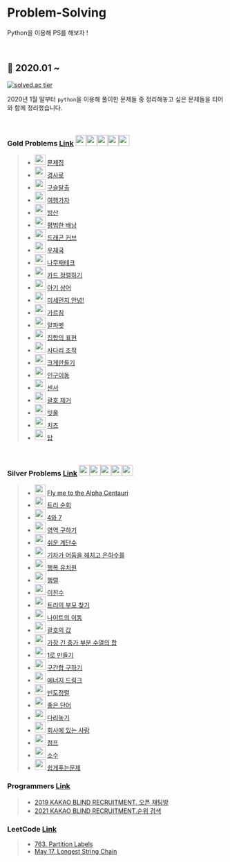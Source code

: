 # Problem-Solving

Python을 이용해 PS를 해보자 !

<br>

## :calendar: 2020.01 ~

[![solved.ac tier](http://mazassumnida.wtf/api/generate_badge?boj=c2hot)](https://solved.ac/c2hot)

2020년 1월 말부터 `python`을 이용해 풀이한 문제들 중 정리해놓고 싶은 문제들을 티어와 함께 정리했습니다.

<br>

### Gold Problems [<ins>Link</ins>](problems/gold) <img height="25px" width="25px=" src="https://static.solved.ac/tier_small/15.svg"/><img height="25px" width="25px=" src="https://static.solved.ac/tier_small/14.svg"/><img height="25px" width="25px=" src="https://static.solved.ac/tier_small/13.svg"/><img height="25px" width="25px=" src="https://static.solved.ac/tier_small/12.svg"/><img height="25px" width="25px=" src="https://static.solved.ac/tier_small/11.svg"/>

> - <img height="24px" width="25px=" src="https://static.solved.ac/tier_small/14.svg"/> [문제집](https://www.acmicpc.net/problem/1766)
> - <img height="25px" width="25px=" src="https://static.solved.ac/tier_small/13.svg"/> [경사로](https://www.acmicpc.net/problem/14890)
> - <img height="25px" width="25px=" src="https://static.solved.ac/tier_small/13.svg"/> [구슬탈출](https://www.acmicpc.net/problem/13459)
> - <img height="25px" width="25px=" src="https://static.solved.ac/tier_small/12.svg"/> [여행가자 ](https://www.acmicpc.net/problem/1976)
> - <img height="25px" width="25px=" src="https://static.solved.ac/tier_small/12.svg"/> [빙산](https://www.acmicpc.net/problem/2573)
> - <img height="25px" width="25px=" src="https://static.solved.ac/tier_small/12.svg"/> [평범한 배낭](https://www.acmicpc.net/problem/12865)
> - <img height="25px" width="25px=" src="https://static.solved.ac/tier_small/12.svg"/> [드래곤 커브](https://www.acmicpc.net/problem/15685)
> - <img height="25px" width="25px=" src="https://static.solved.ac/tier_small/12.svg"/> [우체국](https://www.acmicpc.net/problem/2285)
> - <img height="25px" width="25px=" src="https://static.solved.ac/tier_small/12.svg"/> [나무재테크](https://www.acmicpc.net/problem/16235)
> - <img height="25px" width="25px=" src="https://static.solved.ac/tier_small/12.svg"/> [카드 정렬하기](https://www.acmicpc.net/problem/1715)
> - <img height="25px" width="25px=" src="https://static.solved.ac/tier_small/12.svg"/> [아기 상어](https://www.acmicpc.net/problem/16236)
> - <img height="25px" width="25px=" src="https://static.solved.ac/tier_small/12.svg"/> [미세먼지 안녕!](https://www.acmicpc.net/problem/17144)
> - <img height="25px" width="25px=" src="https://static.solved.ac/tier_small/12.svg"/> [가르침](https://www.acmicpc.net/problem/1062)
> - <img height="25px" width="25px=" src="https://static.solved.ac/tier_small/12.svg"/> [알파벳](https://www.acmicpc.net/problem/1987)
> - <img height="25px" width="25px=" src="https://static.solved.ac/tier_small/11.svg"/> [집합의 표현](https://www.acmicpc.net/problem/1717)
> - <img height="25px" width="25px=" src="https://static.solved.ac/tier_small/11.svg"/> [사다리 조작](https://www.acmicpc.net/problem/15684)
> - <img height="25px" width="25px=" src="https://static.solved.ac/tier_small/11.svg"/> [크게만들기](https://www.acmicpc.net/problem/2812)
> - <img height="25px" width="25px=" src="https://static.solved.ac/tier_small/11.svg"/> [인구이동](https://www.acmicpc.net/problem/16234)
> - <img height="25px" width="25px=" src="https://static.solved.ac/tier_small/11.svg"/> [센서](https://www.acmicpc.net/problem/2212)
> - <img height="25px" width="25px=" src="https://static.solved.ac/tier_small/11.svg"/> [괄호 제거](https://www.acmicpc.net/problem/2800)
> - <img height="25px" width="25px=" src="https://static.solved.ac/tier_small/11.svg"/> [빗물](https://www.acmicpc.net/problem/14719)
> - <img height="25px" width="25px=" src="https://static.solved.ac/tier_small/11.svg"/> [치즈](https://www.acmicpc.net/problem/2636)
> - <img height="25px" width="25px=" src="https://static.solved.ac/tier_small/11.svg"/> [탑](https://www.acmicpc.net/problem/2493)

<br>

### Silver Problems [<ins>Link</ins>](problems/silver) <img height="25px" width="25px=" src="https://static.solved.ac/tier_small/10.svg"/><img height="25px" width="25px=" src="https://static.solved.ac/tier_small/9.svg"/><img height="25px" width="25px=" src="https://static.solved.ac/tier_small/8.svg"/><img height="25px" width="25px=" src="https://static.solved.ac/tier_small/7.svg"/><img height="25px" width="25px=" src="https://static.solved.ac/tier_small/6.svg"/>

> - <img height="25px" width="25px=" src="https://static.solved.ac/tier_small/10.svg"/> [Fly me to the Alpha Centauri](https://www.acmicpc.net/problem/1011)
> - <img height="25px" width="25px=" src="https://static.solved.ac/tier_small/10.svg"/> [트리 순회](https://www.acmicpc.net/problem/1991)
> - <img height="25px" width="25px=" src="https://static.solved.ac/tier_small/10.svg"/> [4와 7](https://www.acmicpc.net/problem/2877)
> - <img height="25px" width="25px=" src="https://static.solved.ac/tier_small/10.svg"/> [영역 구하기](https://www.acmicpc.net/problem/2583)
> - <img height="25px" width="25px=" src="https://static.solved.ac/tier_small/10.svg"/> [쉬운 계단수](https://www.acmicpc.net/problem/10844)
> - <img height="25px" width="25px=" src="https://static.solved.ac/tier_small/10.svg"/> [기차가 어둠을 헤치고 은하수를](https://www.acmicpc.net/problem/15787)
> - <img height="25px" width="25px=" src="https://static.solved.ac/tier_small/9.svg"/> [행복 유치원](https://www.acmicpc.net/problem/13164)
> - <img height="25px" width="25px=" src="https://static.solved.ac/tier_small/9.svg"/> [행렬](https://www.acmicpc.net/problem/1080)
> - <img height="25px" width="25px=" src="https://static.solved.ac/tier_small/9.svg"/> [이친수](https://www.acmicpc.net/problem/2193)
> - <img height="25px" width="25px=" src="https://static.solved.ac/tier_small/9.svg"/> [트리의 부모 찾기](https://www.acmicpc.net/problem/11725)
> - <img height="25px" width="25px=" src="https://static.solved.ac/tier_small/9.svg"/> [나이트의 이동](https://www.acmicpc.net/problem/7562)
> - <img height="25px" width="25px=" src="https://static.solved.ac/tier_small/9.svg"/> [괄호의 값](https://www.acmicpc.net/problem/2504)
> - <img height="25px" width="25px=" src="https://static.solved.ac/tier_small/9.svg"/> [가장 긴 증가 부분 수열의 합](https://www.acmicpc.net/problem/11055)
> - <img height="25px" width="25px=" src="https://static.solved.ac/tier_small/8.svg"/> [1로 만들기](https://www.acmicpc.net/problem/1463)
> - <img height="25px" width="25px=" src="https://static.solved.ac/tier_small/8.svg"/> [구간합 구하기](https://www.acmicpc.net/problem/2042)
> - <img height="25px" width="25px=" src="https://static.solved.ac/tier_small/8.svg"/> [에너지 드링크](https://www.acmicpc.net/problem/20115)
> - <img height="25px" width="25px=" src="https://static.solved.ac/tier_small/7.svg"/> [빈도정렬](https://www.acmicpc.net/problem/2910)
> - <img height="25px" width="25px=" src="https://static.solved.ac/tier_small/7.svg"/> [좋은 단어](https://www.acmicpc.net/problem/3986)
> - <img height="25px" width="25px=" src="https://static.solved.ac/tier_small/6.svg"/> [다리놓기](https://www.acmicpc.net/problem/1010)
> - <img height="25px" width="25px=" src="https://static.solved.ac/tier_small/6.svg"/> [회사에 있는 사람](https://www.acmicpc.net/problem/7785)
> - <img height="25px" width="25px=" src="https://static.solved.ac/tier_small/6.svg"/> [점프](https://www.acmicpc.net/problem/1890)
> - <img height="25px" width="25px=" src="https://static.solved.ac/tier_small/6.svg"/> [소수](https://www.acmicpc.net/problem/2581)
> - <img height="25px" width="25px=" src="https://static.solved.ac/tier_small/6.svg"/> [쉽게푸는문제](https://www.acmicpc.net/problem/1292)

### Programmers [Link](problems/programmers)

> - [2019 KAKAO BLIND RECRUITMENT. 오픈 채팅방](https://programmers.co.kr/learn/courses/30/lessons/42888?language=python3)
> - [2021 KAKAO BLIND RECRUITMENT.순위 검색](https://programmers.co.kr/learn/courses/30/lessons/72412?language=python3)

### LeetCode [Link](problems/leetcode)

> - [763. Partition Labels](https://leetcode.com/problems/partition-labels/)
> - [May 17. Longest String Chain](https://leetcode.com/problems/longest-string-chain/)
